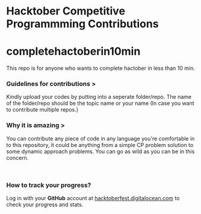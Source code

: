 # Hacktober Competitive Programmming Contributions
# completehactoberin10min
This repo is for anyone who wants to complete hactober in less than 10 min.

### Guidelines for contributions >
Kindly upload your codes by putting into a seperate folder/repo.
The name of the folder/repo should be the topic name or your name (In case you want to contribute multiple repos.)

### Why it is amazing >
You can contribute any piece of code in any language you're comfortable in to this repository, it could be anything from a simple CP problem solution to some dynamic approach problems. You can go as wild as you can be in this concern.

<br>

### How to track your progress?

Log in with your **GitHub** account at [hacktoberfest.digitalocean.com](hacktoberfest.digitalocean.com) to check your progress and stats.
